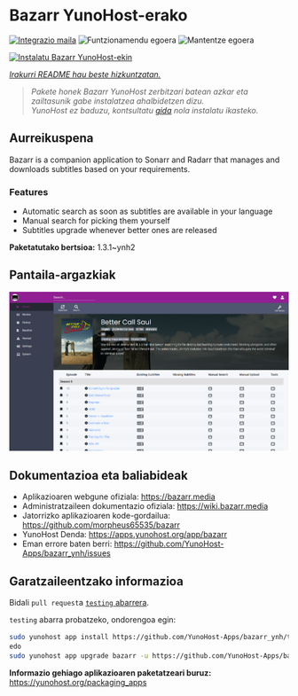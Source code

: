 <!--
Ohart ongi: README hau automatikoki sortu da <https://github.com/YunoHost/apps/tree/master/tools/readme_generator>ri esker
EZ editatu eskuz.
-->

# Bazarr YunoHost-erako

[![Integrazio maila](https://dash.yunohost.org/integration/bazarr.svg)](https://dash.yunohost.org/appci/app/bazarr) ![Funtzionamendu egoera](https://ci-apps.yunohost.org/ci/badges/bazarr.status.svg) ![Mantentze egoera](https://ci-apps.yunohost.org/ci/badges/bazarr.maintain.svg)

[![Instalatu Bazarr YunoHost-ekin](https://install-app.yunohost.org/install-with-yunohost.svg)](https://install-app.yunohost.org/?app=bazarr)

*[Irakurri README hau beste hizkuntzatan.](./ALL_README.md)*

> *Pakete honek Bazarr YunoHost zerbitzari batean azkar eta zailtasunik gabe instalatzea ahalbidetzen dizu.*  
> *YunoHost ez baduzu, kontsultatu [gida](https://yunohost.org/install) nola instalatu ikasteko.*

## Aurreikuspena

Bazarr is a companion application to Sonarr and Radarr that manages and downloads subtitles based on your requirements.

### Features

- Automatic search as soon as subtitles are available in your language
- Manual search for picking them yourself
- Subtitles upgrade whenever better ones are released


**Paketatutako bertsioa:** 1.3.1~ynh2

## Pantaila-argazkiak

![Bazarr(r)en pantaila-argazkia](./doc/screenshots/bazarr.png)

## Dokumentazioa eta baliabideak

- Aplikazioaren webgune ofiziala: <https://bazarr.media>
- Administratzaileen dokumentazio ofiziala: <https://wiki.bazarr.media>
- Jatorrizko aplikazioaren kode-gordailua: <https://github.com/morpheus65535/bazarr>
- YunoHost Denda: <https://apps.yunohost.org/app/bazarr>
- Eman errore baten berri: <https://github.com/YunoHost-Apps/bazarr_ynh/issues>

## Garatzaileentzako informazioa

Bidali `pull request`a [`testing` abarrera](https://github.com/YunoHost-Apps/bazarr_ynh/tree/testing).

`testing` abarra probatzeko, ondorengoa egin:

```bash
sudo yunohost app install https://github.com/YunoHost-Apps/bazarr_ynh/tree/testing --debug
edo
sudo yunohost app upgrade bazarr -u https://github.com/YunoHost-Apps/bazarr_ynh/tree/testing --debug
```

**Informazio gehiago aplikazioaren paketatzeari buruz:** <https://yunohost.org/packaging_apps>
